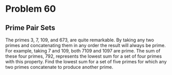 # Problem 60
## Prime Pair Sets

The primes $3$, $7$, $109$, and $673$, are quite remarkable. By taking any two primes and concatenating them in any order the result will always be prime. For example, taking $7$ and $109$, both $7109$ and $1097$ are prime. The sum of these four primes, $792$, represents the lowest sum for a set of four primes with this property.
Find the lowest sum for a set of five primes for which any two primes concatenate to produce another prime.

